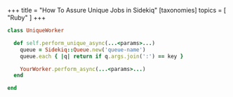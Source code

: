 +++
title = "How To Assure Unique Jobs in Sidekiq"
[taxonomies]
topics = [ "Ruby" ]
+++

```ruby
class UniqueWorker

  def self.perform_unique_async(...<params>...)
    queue = Sidekiq::Queue.new('queue-name')
    queue.each { |q| return if q.args.join(':') == key }

    YourWorker.perform_async(...<params>...)
  end

end
```

